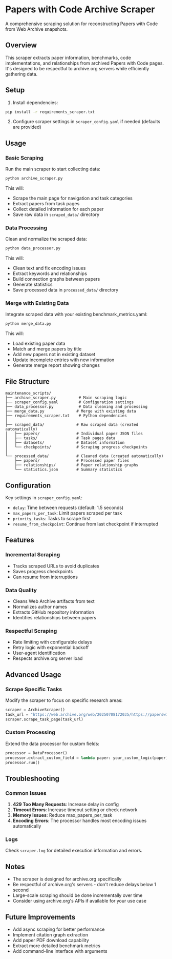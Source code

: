 # Papers with Code Archive Scraper

A comprehensive scraping solution for reconstructing Papers with Code from Web Archive snapshots.

## Overview

This scraper extracts paper information, benchmarks, code implementations, and relationships from archived Papers with Code pages. It's designed to be respectful to archive.org servers while efficiently gathering data.

## Setup

1. Install dependencies:

```bash
pip install -r requirements_scraper.txt
```

2. Configure scraper settings in `scraper_config.yaml` if needed (defaults are provided)

## Usage

### Basic Scraping

Run the main scraper to start collecting data:

```bash
python archive_scraper.py
```

This will:

- Scrape the main page for navigation and task categories
- Extract papers from task pages
- Collect detailed information for each paper
- Save raw data in `scraped_data/` directory

### Data Processing

Clean and normalize the scraped data:

```bash
python data_processor.py
```

This will:

- Clean text and fix encoding issues
- Extract keywords and relationships
- Build connection graphs between papers
- Generate statistics
- Save processed data in `processed_data/` directory

### Merge with Existing Data

Integrate scraped data with your existing benchmark_metrics.yaml:

```bash
python merge_data.py
```

This will:

- Load existing paper data
- Match and merge papers by title
- Add new papers not in existing dataset
- Update incomplete entries with new information
- Generate merge report showing changes

## File Structure

```
maintenance_scripts/
├── archive_scraper.py          # Main scraping logic
├── scraper_config.yaml         # Configuration settings
├── data_processor.py           # Data cleaning and processing
├── merge_data.py              # Merge with existing data
├── requirements_scraper.txt    # Python dependencies
│
├── scraped_data/              # Raw scraped data (created automatically)
│   ├── papers/                # Individual paper JSON files
│   ├── tasks/                 # Task pages data
│   ├── datasets/              # Dataset information
│   └── checkpoints/           # Scraping progress checkpoints
│
└── processed_data/            # Cleaned data (created automatically)
    ├── papers/                # Processed paper files
    ├── relationships/         # Paper relationship graphs
    └── statistics.json        # Summary statistics

```

## Configuration

Key settings in `scraper_config.yaml`:

- `delay`: Time between requests (default: 1.5 seconds)
- `max_papers_per_task`: Limit papers scraped per task
- `priority_tasks`: Tasks to scrape first
- `resume_from_checkpoint`: Continue from last checkpoint if interrupted

## Features

### Incremental Scraping

- Tracks scraped URLs to avoid duplicates
- Saves progress checkpoints
- Can resume from interruptions

### Data Quality

- Cleans Web Archive artifacts from text
- Normalizes author names
- Extracts GitHub repository information
- Identifies relationships between papers

### Respectful Scraping

- Rate limiting with configurable delays
- Retry logic with exponential backoff
- User-agent identification
- Respects archive.org server load

## Advanced Usage

### Scrape Specific Tasks

Modify the scraper to focus on specific research areas:

```python
scraper = ArchiveScraper()
task_url = "https://web.archive.org/web/20250708172035/https://paperswithcode.com/task/object-detection"
scraper.scrape_task_page(task_url)
```

### Custom Processing

Extend the data processor for custom fields:

```python
processor = DataProcessor()
processor.extract_custom_field = lambda paper: your_custom_logic(paper)
processor.run()
```

## Troubleshooting

### Common Issues

1. **429 Too Many Requests**: Increase delay in config
2. **Timeout Errors**: Increase timeout setting or check network
3. **Memory Issues**: Reduce max_papers_per_task
4. **Encoding Errors**: The processor handles most encoding issues automatically

### Logs

Check `scraper.log` for detailed execution information and errors.

## Notes

- The scraper is designed for archive.org specifically
- Be respectful of archive.org's servers - don't reduce delays below 1 second
- Large-scale scraping should be done incrementally over time
- Consider using archive.org's APIs if available for your use case

## Future Improvements

- Add async scraping for better performance
- Implement citation graph extraction
- Add paper PDF download capability
- Extract more detailed benchmark metrics
- Add command-line interface with arguments
